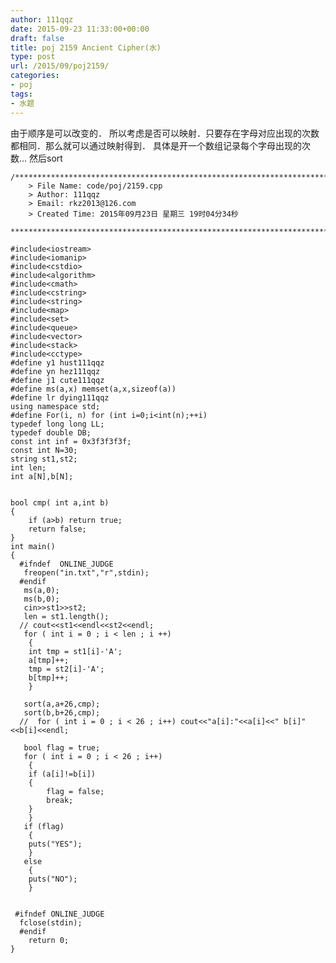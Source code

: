 ```yaml
---
author: 111qqz
date: 2015-09-23 11:33:00+00:00
draft: false
title: poj 2159 Ancient Cipher(水)
type: post
url: /2015/09/poj2159/
categories:
- poj
tags:
- 水题
---
```


由于顺序是可以改变的．
所以考虑是否可以映射．只要存在字母对应出现的次数都相同．那么就可以通过映射得到．
具体是开一个数组记录每个字母出现的次数...
然后sort

    
    /*************************************************************************
    	> File Name: code/poj/2159.cpp
    	> Author: 111qqz
    	> Email: rkz2013@126.com 
    	> Created Time: 2015年09月23日 星期三 19时04分34秒
     ************************************************************************/
    
    #include<iostream>
    #include<iomanip>
    #include<cstdio>
    #include<algorithm>
    #include<cmath>
    #include<cstring>
    #include<string>
    #include<map>
    #include<set>
    #include<queue>
    #include<vector>
    #include<stack>
    #include<cctype>
    #define y1 hust111qqz
    #define yn hez111qqz
    #define j1 cute111qqz
    #define ms(a,x) memset(a,x,sizeof(a))
    #define lr dying111qqz
    using namespace std;
    #define For(i, n) for (int i=0;i<int(n);++i)  
    typedef long long LL;
    typedef double DB;
    const int inf = 0x3f3f3f3f;
    const int N=30;
    string st1,st2;
    int len;
    int a[N],b[N];
    
    
    bool cmp( int a,int b)
    {
        if (a>b) return true;
        return false;
    }
    int main()
    {
      #ifndef  ONLINE_JUDGE 
       freopen("in.txt","r",stdin);
      #endif
       ms(a,0);
       ms(b,0);
       cin>>st1>>st2;
       len = st1.length();
      // cout<<st1<<endl<<st2<<endl;
       for ( int i = 0 ; i < len ; i ++)
        {
    	int tmp = st1[i]-'A';
    	a[tmp]++;
    	tmp = st2[i]-'A';
    	b[tmp]++;
        }
       
       sort(a,a+26,cmp);
       sort(b,b+26,cmp);
      //  for ( int i = 0 ; i < 26 ; i++) cout<<"a[i]:"<<a[i]<<" b[i]"<<b[i]<<endl;
    
       bool flag = true;
       for ( int i = 0 ; i < 26 ; i++)
        {
    	if (a[i]!=b[i])
    	{
    	    flag = false;
    	    break;
    	}
        }
       if (flag)
        {
    	puts("YES");
        }
       else
        {
    	puts("NO");
        }
        
       
     #ifndef ONLINE_JUDGE  
      fclose(stdin);
      #endif
    	return 0;
    }
    
